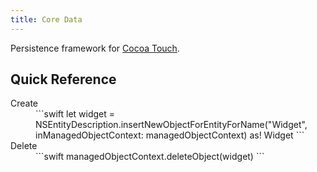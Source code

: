 ```yaml
---
title: Core Data
---
```


Persistence framework for [Cocoa Touch](Cocoa-Touch).

## Quick Reference

<dl>
<dt>Create</dt>
<dd>
```swift
let widget = NSEntityDescription.insertNewObjectForEntityForName("Widget", inManagedObjectContext: managedObjectContext) as! Widget
```
</dd>
<dt>Delete</dt>
<dd>
```swift
managedObjectContext.deleteObject(widget)
```
</dd>
</dl>
